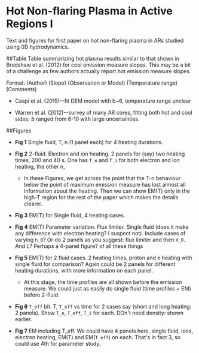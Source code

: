 # Hot Non-flaring Plasma in Active Regions I

Text and figures for first paper on hot non-flaring plasma in ARs studied using 0D 
hydrodynamics.

##Table
Table summarizing hot plasma results similar to that shown in Bradshaw et al. (2012) for cool emission measure slopes. This may be a bit of a challenge as few authors actually report hot emission measure slopes. 

Format: (Author) (Slope) (Observation or Model) (Temperature range) (Comments)

+ Caspi et al. (2015)--fit DEM model with b~6, temperature range unclear

+ Warren et al. (2012)--survey of many AR cores, fitting both hot and cool sides; _b_ ranged from 6-10 with large uncertainties. 

##Figures

+ __Fig 1__ Single fluid, T, n (1 panel each) for 4 heating durations.

+ __Fig 2__ 2-fluid. Electron and ion heating. 2 panels for (say) two heating times, 200 and 40 s. One has `T_e` and `T_i` for both electron and ion heating, the other n,

  + In these Figures, we get across the point that the T-n behaviour below the point of maximum emission measure has lost almost all information about the heating. Then we can show EM(T) only in the high-T region for the rest of the paper which makes the details clearer.

+ __Fig 3__ EM(T) for Single fluid, 4 heating cases.

+ __Fig 4__ EM(T) Parameter variation. Flux limiter. Single fluid (does it make any difference with electron heating? I suspect not). Include cases of varying `h_0`? Or do 2 panels as you suggest: flux limiter and then `H_0`. And L? Perhaps a 4-panel figure? of all these things

+ __Fig 5__ EM(T) for 2 fluid cases. 2 heating times, proton and e heating with single fluid for comparison? Again could be 2 panels for different heating durations, with more information on each panel.

  + At this stage, the time profiles are all shown before the emission measure. We could just as easily do single fluid (time profiles + EM) before 2-fluid.

+ __Fig 6__ `T_eff` bit. T, `T_eff` vs time for 2 cases say (short and long heating: 2 panels). Show `T_e`, `T_eff`, `T_i` for each. DOn't need density: shown earlier.

+ __Fig 7__ EM including T_eff. We could have 4 panels here, single fluid, ions, electron heating, EM(T) and EM(`T_eff`) on each. That's in fact 3, so could use 4th for parameter study.
